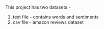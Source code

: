 This project has two datasets -
1. text file - contains words and sentiments 
2. csv file - amazon reviews dataset
